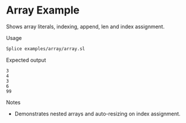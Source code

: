 # Array Example

Shows array literals, indexing, append, len and index assignment.

Usage

```bash
Splice examples/array/array.sl
```

Expected output

```text
3
4
3
6
99
```

Notes

- Demonstrates nested arrays and auto-resizing on index assignment.
